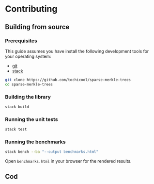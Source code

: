 # Contributing

## Building from source

### Prerequisites

This guide assumes you have install the following development tools for your operating
system:

- [git](https://git-scm.com/book/en/v2/Getting-Started-Installing-Git)
- [stack](https://docs.haskellstack.org/en/stable/install_and_upgrade/)

```bash
git clone https://github.com/tochicool/sparse-merkle-trees
cd sparse-merkle-trees
```

### Building the library

```bash
stack build
```

### Running the unit tests

```bash
stack test
```

### Running the benchmarks

```bash
stack bench --ba "--output benchmarks.html"
```

Open `benchmarks.html` in your browser for the rendered results.


## Cod
